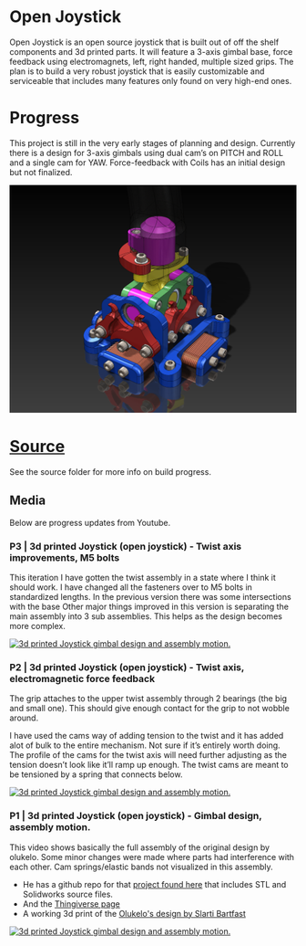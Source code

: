 # Open Joystick

Open Joystick is an open source joystick that is built out of off the shelf components and 3d printed parts. It will feature a 3-axis gimbal base, force feedback using electromagnets, left, right handed, multiple sized grips. The plan is to build a very robust joystick that is easily customizable and serviceable that includes many features only found on very high-end ones. 

# Progress
This project is still in the very early stages of planning and design. Currently there is a design for 3-axis gimbals using dual cam’s on PITCH and ROLL and a single cam for YAW. Force-feedback with Coils has an initial design but not finalized. 

![CAD](images/joystick_gimbal_v1.03.png)

# [Source](source)
See the source folder for more info on build progress.

## Media
Below are progress updates from Youtube. 

### P3 | 3d printed Joystick (open joystick) - Twist axis improvements, M5 bolts
This iteration I have gotten the twist assembly in a state where I think it should work.
I have changed all the fasteners over to M5 bolts in standardized lengths. In the previous version there was some intersections with the base
Other major things improved in this version is separating the main assembly into 3 sub assemblies. This helps as the design becomes more complex.

[![3d printed Joystick gimbal design and assembly motion.](http://img.youtube.com/vi/RzIBeyHr2ls/0.jpg)](https://www.youtube.com/watch?v=RzIBeyHr2ls "3d printed Joystick gimbal design and assembly motion.")


### P2 | 3d printed Joystick (open joystick) - Twist axis, electromagnetic force feedback

The grip attaches to the upper twist assembly through 2 bearings (the big and small one). This should give enough contact for the grip to not wobble around. 

I have used the cams way of adding tension to the twist and it has added alot of bulk to the entire mechanism. Not sure if it’s entirely worth doing. The profile of the cams for the twist axis will need further adjusting as the tension doesn’t look like it’ll ramp up enough. The twist cams are meant to be tensioned by a spring that connects below.

[![3d printed Joystick gimbal design and assembly motion.](http://img.youtube.com/vi/51jVKvQhhOk/0.jpg)](https://www.youtube.com/watch?v=51jVKvQhhOk "3d printed Joystick gimbal design and assembly motion.")

### P1 | 3d printed Joystick (open joystick) - Gimbal design, assembly motion.
This video shows basically the full assembly of the original design by olukelo. Some minor changes were made where parts had interference with each other. Cam springs/elastic bands not visualized in this assembly.
- He has a github repo for that [project found here](https://github.com/o-devices/o-joystick-hdk) that includes STL and Solidworks source files.
- And the [Thingiverse page](https://www.thingiverse.com/thing:2496028#How%20I%20Designed%20This)
- A working 3d print of the [Olukelo's design by Slarti Bartfast](https://www.youtube.com/watch?v=H3n42BAMKc0)

[![3d printed Joystick gimbal design and assembly motion.](http://img.youtube.com/vi/erjnODXnVpg/0.jpg)](https://www.youtube.com/watch?v=erjnODXnVpg "3d printed Joystick gimbal design and assembly motion.")


